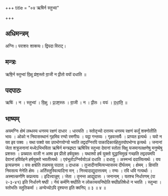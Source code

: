 +++
title = "०४ ऋषिर्न स्तुभ्वा"

+++
## अधिमन्त्रम्
अग्निः। पराशरः शाक्त्यः। द्विपदा विराट्।

## मन्त्रः
ऋषि॒र्न स्तुभ्वा॑ वि॒क्षु प्र॑श॒स्तो वा॒जी न प्री॒तो वयो॑ दधाति ॥

## पदपाठः
ऋषिः॑ । न । स्तुभ्वा॑ । वि॒क्षु । प्र॒ऽश॒स्तः । वा॒जी । न । प्री॒तः । वयः॑ । द॒धा॒ति॒ ॥

## भाष्यम्
अयमग्निः क्षेमं लब्धस्य धनस्य रक्षणं दाधार । धारयति । स्तोतृभ्यो दत्तस्य धनस्य रक्षणं कर्तुं शक्नोतीति भावः । ओको न निवासस्थानं गृहमिव रण्वो रमणीयः । यद्वा गन्तव्यः । गृहवत्सर्वैः । प्राप्यत इत्यर्थः । यवो न यव इव पक्वः । यथा पक्वो यव उपभोगयोग्यो भवति तद्वदग्निरपि पाकादिकार्यहेतुतयोपभोग्य इत्यर्थः । जनानां जेता शत्रुजनानां मध्येऽभिभविता ऋषिर्न मन्त्रद्रष्टा ऋषिरिव स्तुभ्वा देवानां स्तोता विक्षु यजमानलक्षणेषु मनुष्येषु प्रशस्तः । प्रख्यातः वाजी न अश्व इव प्रीतो हर्षयुक्तः । यथाश्वो हर्ष युक्तो युद्धाभिमुखं गच्छति तद्वदयमपि देवानां हविर्वहने हर्षयुक्तो भवतीत्यर्थः । एवंभूतोऽग्निर्वयोऽन्नं दधाति । दधातु । अस्मभ्यं ददात्वित्यर्थः । वय इत्यन्ननाम । वयः क्षद्मेति तन्नामसु पाठात् ॥ दाधाक । तुजादीनामित्यभ्यासस्य दीर्घत्वम् । क्षेमम् । क्षियति निवसत्य नेनेति क्षेमः । अर्तिस्तुस्वित्यादिना मन् । नित्त्वादाद्युदात्तत्वम् । रण्वः । रवि धवि गत्यर्थाः । अस्मात्कर्णणि कप्रत्ययः । इदित्त्वान्नुम् । जेता । तृनन्त आद्युदात्तः । जनानाम् । यतश्च निर्धारणम् (पा २-३-४१) इति निर्धारणे षष्ठी । नेयं कर्मणि षष्ठीति न लोकाव्ययनिष्ठेति षष्ठीप्रतिषेधो न भवति । स्तुभ्वा । स्तोभतिः स्तुतिकर्मा । अन्येभ्योऽपि दृश्यन्त इति क्वनिप् ॥ ३ ॥ ४ ॥